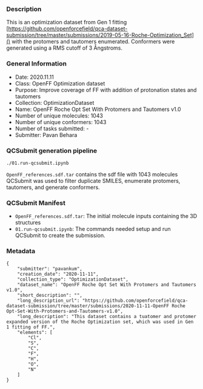 ### Description

This is an optimization dataset from Gen 1 fitting [https://github.com/openforcefield/qca-dataset-submission/tree/master/submissions/2019-05-16-Roche-Optimization_Set]() with the protomers and tautomers enumerated.
Conformers were generated using a RMS cutoff of 3 Ångstroms.

### General Information
 - Date: 2020.11.11
 - Class: OpenFF Optimization dataset
 - Purpose: Improve coverage of FF with addition of protonation states and tautomers
 - Collection: OptimizationDataset
 - Name: OpenFF Roche Opt Set With Protomers and Tautomers v1.0
 - Number of unique molecules: 1043
 - Number of unique conformers: 1043
 - Number of tasks submitted: -
 - Submitter: Pavan Behara
 
### QCSubmit generation pipeline

```
./01.run-qcsubmit.ipynb
```
`OpenFF_references.sdf.tar` contains the sdf file with 1043 molecules 
QCSubmit was used to filter duplicate SMILES, enumerate protomers, tautomers, and generate conformers. 

### QCSubmit Manifest
 
- `OpenFF_references.sdf.tar`: The initial molecule inputs containing the 3D structures
- `01.run-qcsubmit.ipynb`: The commands needed setup and run QCSubmit to create the submission.

### Metadata

```
{
	"submitter": "pavankum",
	"creation_date": "2020-11-11",
	"collection_type": "OptimizationDataset",
	"dataset_name": "OpenFF Roche Opt Set With Protomers and Tautomers v1.0", 
	"short_description": "",
	"long_description_url": "https://github.com/openforcefield/qca-dataset-submission/tree/master/submissions/2020-11-11-OpenFF Roche Opt-Set-With-Protomers-and-Tautomers-v1.0",
	"long_description": "This dataset contains a tuatomer and protomer expanded version of the Roche Optimization set, which was used in Gen 1 fitting of FF.",
	"elements": [
		"Cl",
		"S",
		"C",
		"F",
		"H",
		"O",
		"N"
	]
}
```


